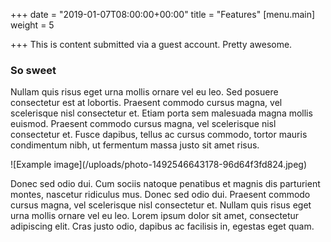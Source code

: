 +++
date = "2019-01-07T08:00:00+00:00"
title = "Features"
[menu.main]
weight = 5

+++
This is content submitted via a guest account. Pretty awesome.

### So sweet

Nullam quis risus eget urna mollis ornare vel eu leo. Sed posuere consectetur est at lobortis. Praesent commodo cursus magna, vel scelerisque nisl consectetur et. Etiam porta sem malesuada magna mollis euismod. Praesent commodo cursus magna, vel scelerisque nisl consectetur et. Fusce dapibus, tellus ac cursus commodo, tortor mauris condimentum nibh, ut fermentum massa justo sit amet risus.

!\[Example image\](/uploads/photo-1492546643178-96d64f3fd824.jpeg)

Donec sed odio dui. Cum sociis natoque penatibus et magnis dis parturient montes, nascetur ridiculus mus. Donec sed odio dui. Praesent commodo cursus magna, vel scelerisque nisl consectetur et. Nullam quis risus eget urna mollis ornare vel eu leo. Lorem ipsum dolor sit amet, consectetur adipiscing elit. Cras justo odio, dapibus ac facilisis in, egestas eget quam.